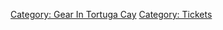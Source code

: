 [Category: Gear In Tortuga
Cay](Category:_Gear_In_Tortuga_Cay "wikilink") [Category:
Tickets](Category:_Tickets "wikilink")
